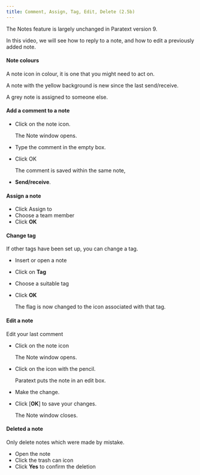 ```yaml
---
title: Comment, Assign, Tag, Edit, Delete (2.5b)
---
```

The Notes feature is largely unchanged in Paratext version 9.

In this video, we will see how to reply to a note, and how to edit a previously added note.

#### Note colours

A note icon in colour, it is one that you might need to act on.

A note with the yellow background is new since the last send/receive.

A grey note is assigned to someone else.

#### Add a comment to a note

-   Click on the note icon.

    The Note window opens.

-   Type the comment in the empty box.
-   Click OK

    The comment is saved within the same note,

-   **Send/receive**.

#### Assign a note

-   Click Assign to
-   Choose a team member
-   Click **OK**

#### Change tag

If other tags have been set up, you can change a tag.

-   Insert or open a note
-   Click on **Tag**
-   Choose a suitable tag
-   Click **OK**

    The flag is now changed to the icon associated with that tag.

#### Edit a note

Edit your last comment

-   Click on the note icon

    The Note window opens.

-   Click on the icon with the pencil.

    Paratext puts the note in an edit box.

-   Make the change.
-   Click [**OK**] to save your changes.

    The Note window closes.

#### Deleted a note

Only delete notes which were made by mistake.

-   Open the note
-   Click the trash can icon
-   Click **Yes** to confirm the deletion
